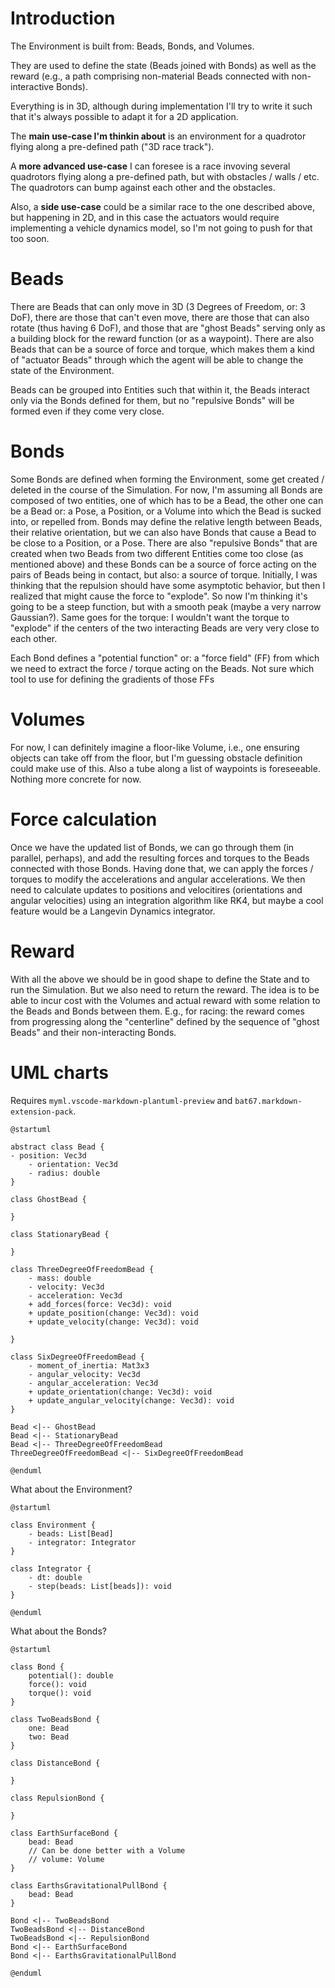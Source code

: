 # Introduction
The Environment is built from: Beads, Bonds, and Volumes.

They are used to define the state (Beads joined with Bonds) as well as the reward (e.g., a path comprising non-material Beads connected with non-interactive Bonds).

Everything is in 3D, although during implementation I'll try to write it such that it's always possible to adapt it for a 2D application. 

The **main use-case I'm thinkin about** is an environment for a quadrotor flying along a pre-defined path ("3D race track").

A **more advanced use-case** I can foresee is a race invoving several quadrotors flying along a pre-defined path, but with obstacles / walls / etc. The quadrotors can bump against each other and the obstacles.

Also, a **side use-case** could be a similar race to the one described above, but happening in 2D, and in this case the actuators would require implementing a vehicle dynamics model, so I'm not going to push for that too soon.


# Beads
There are Beads that can only move in 3D (3 Degrees of Freedom, or: 3 DoF), there are those that can't even  move, there are those that can also rotate (thus having 6 DoF), and those that are "ghost Beads" serving only as a building block for the reward function (or as a waypoint). There are also Beads that can be a source of force and torque, which makes them a kind of "actuator Beads" through which the agent will be able to change the state of the Environment.

Beads can be grouped into Entities such that within it, the Beads interact only via the Bonds defined for them, but no "repulsive Bonds" will be formed even if they come very close.


# Bonds
Some Bonds are defined when forming the Environment, some get created / deleted in the course of the Simulation. For now, I'm assuming all Bonds are composed of two entities, one of which has to be a Bead, the other one can be a Bead or: a Pose, a Position, or a Volume into which the Bead is sucked into, or repelled from. Bonds may define the relative length between Beads, their relative orientation, but we can also have Bonds that cause a Bead to be close to a Position, or a Pose. There are also "repulsive Bonds" that are created when two Beads from two different Entities come too close (as mentioned above) and these Bonds can be a source of force acting on the pairs of Beads being in contact, but also: a source of torque. Initially, I was thinking that the repulsion should have some asymptotic behavior, but then I realized that might cause the force to "explode". So now I'm thinking it's going to be a steep function, but with a smooth peak (maybe a very narrow Gaussian?). Same goes for the torque: I wouldn't want the torque to "explode" if the centers of the two interacting Beads are very very close to each other.

Each Bond defines a "potential function" or: a "force field" (FF) from which we need to extract the force / torque acting on the Beads. Not sure which tool to use for defining the gradients of those FFs


# Volumes
For now, I can definitely imagine a floor-like Volume, i.e., one ensuring objects can take off from the floor, but I'm guessing obstacle definition could make use of this. Also a tube along a list of waypoints is foreseeable. Nothing more concrete for now.


# Force calculation
Once we have the updated list of Bonds, we can go through them (in parallel, perhaps), and add the resulting forces and torques to the Beads connected with those Bonds. Having done that, we can apply the forces / torques to modify the accelerations and angular accelerations. We then need to calculate updates to positions and velocitires (orientations and angular velocities) using an integration algorithm like RK4, but maybe a cool feature would be a Langevin Dynamics integrator.


# Reward
With all the above we should be in good shape to define the State and to run the Simulation. But we also need to return the reward. The idea is to be able to incur cost with the Volumes and actual reward with some relation to the Beads and Bonds between them. E.g., for racing: the reward comes from progressing along the "centerline" defined by the sequence of "ghost Beads" and their non-interacting Bonds.


# UML charts
Requires `myml.vscode-markdown-plantuml-preview` and `bat67.markdown-extension-pack`.


```plantuml
@startuml

abstract class Bead {
- position: Vec3d
    - orientation: Vec3d
    - radius: double
}

class GhostBead {
    
}

class StationaryBead {
    
}

class ThreeDegreeOfFreedomBead {
    - mass: double
    - velocity: Vec3d
    - acceleration: Vec3d
    + add_forces(force: Vec3d): void
    + update_position(change: Vec3d): void
    + update_velocity(change: Vec3d): void

}

class SixDegreeOfFreedomBead {
    - moment_of_inertia: Mat3x3
    - angular_velocity: Vec3d
    - angular_acceleration: Vec3d
    + update_orientation(change: Vec3d): void
    + update_angular_velocity(change: Vec3d): void
}

Bead <|-- GhostBead
Bead <|-- StationaryBead
Bead <|-- ThreeDegreeOfFreedomBead
ThreeDegreeOfFreedomBead <|-- SixDegreeOfFreedomBead

@enduml
```

What about the Environment?
```plantuml
@startuml

class Environment {
    - beads: List[Bead]
    - integrator: Integrator
}

class Integrator {
    - dt: double
    - step(beads: List[beads]): void
}

@enduml
```

What about the Bonds?
```plantuml
@startuml

class Bond {
    potential(): double
    force(): void
    torque(): void
}

class TwoBeadsBond {
    one: Bead
    two: Bead
}

class DistanceBond {

}

class RepulsionBond {

}

class EarthSurfaceBond {
    bead: Bead
    // Can be done better with a Volume
    // volume: Volume
}

class EarthsGravitationalPullBond {
    bead: Bead
}

Bond <|-- TwoBeadsBond
TwoBeadsBond <|-- DistanceBond
TwoBeadsBond <|-- RepulsionBond
Bond <|-- EarthSurfaceBond
Bond <|-- EarthsGravitationalPullBond

@enduml
```
